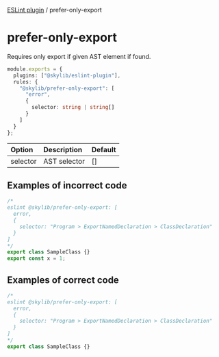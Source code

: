 [ESLint plugin](https://ilyub.github.io/eslint-plugin/) / prefer-only-export

# prefer-only-export

Requires only export if given AST element if found.

```ts
module.exports = {
  plugins: ["@skylib/eslint-plugin"],
  rules: {
    "@skylib/prefer-only-export": [
      "error",
      {
        selector: string | string[]
      }
    ]
  }
};
```

| Option | Description | Default |
| :----- | :----- | :----- |
| selector | AST selector | []|

## Examples of incorrect code

```ts
/*
eslint @skylib/prefer-only-export: [
  error,
  {
    selector: "Program > ExportNamedDeclaration > ClassDeclaration"
  }
]
*/
export class SampleClass {}
export const x = 1;
```

## Examples of correct code

```ts
/*
eslint @skylib/prefer-only-export: [
  error,
  {
    selector: "Program > ExportNamedDeclaration > ClassDeclaration"
  }
]
*/
export class SampleClass {}
```
